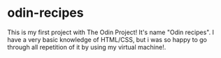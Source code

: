 # odin-recipes
This is my first project with The Odin Project! It's name "Odin recipes".
I have a very basic knowledge of HTML/CSS, but i was so happy to go through all repetition of it by using my virtual machine!.